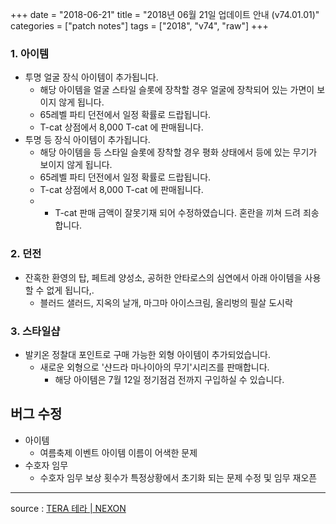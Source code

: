 +++
date = "2018-06-21"
title = "2018년 06월 21일 업데이트 안내 (v74.01.01)"
categories = ["patch notes"]
tags = ["2018", "v74", "raw"]
+++

### 1. 아이템
- 투명 얼굴 장식 아이템이 추가됩니다.
  - 해당 아이템을 얼굴 스타일 슬롯에 장착할 경우 얼굴에 장착되어 있는 가면이 보이지 않게 됩니다.
  - 65레벨 파티 던전에서 일정 확률로 드랍됩니다.
  - T-cat 상점에서  8,000 T-cat 에 판매됩니다.
- 투명 등 장식 아이템이 추가됩니다.
  - 해당 아이템을 등 스타일 슬롯에 장착할 경우 평화 상태에서 등에 있는 무기가 보이지 않게 됩니다.
  - 65레벨 파티 던전에서 일정 확률로 드랍됩니다.
  - T-cat 상점에서  8,000 T-cat 에 판매됩니다.
  - * T-cat 판매 금액이 잘못기재 되어 수정하였습니다. 혼란을 끼쳐 드려 죄송합니다.

### 2. 던전
- 잔혹한 환영의 탑, 페트레 양성소, 공허한 안타로스의 심연에서 아래 아이템을 사용할 수 없게 됩니다,.
  - 블러드 샐러드, 지옥의 날개, 마그마 아이스크림, 올리벙의 필살 도시락

### 3. 스타일샵
- 발키온 정찰대 포인트로 구매 가능한 외형 아이템이 추가되었습니다.
  - 새로운 외형으로 '샨드라 마나이아의 무기'시리즈를 판매합니다.
    - 해당 아이템은 7월 12일 정기점검 전까지 구입하실 수 있습니다.

## 버그 수정

- 아이템
  - 여름축제 이벤트 아이템 이름이 어색한 문제
- 수호자 임무
  - 수호자 임무 보상 횟수가 특정상황에서 초기화 되는 문제 수정 및 임무 재오픈

----

source : [TERA 테라 | NEXON](http://tera.nexon.com/news/update/view.aspx?n4articlesn=339)
